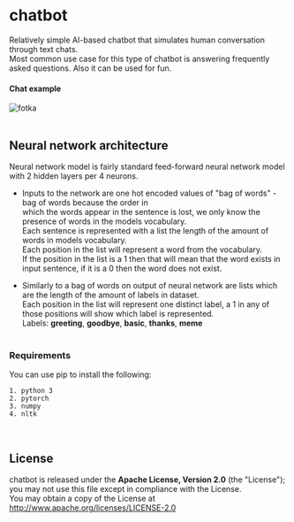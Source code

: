 # chatbot
Relatively simple AI-based chatbot that simulates human conversation through text chats.<br />
Most common use case for this type of chatbot is answering frequently asked questions. Also it can be used for fun.<br />

#### Chat example<br />
![fotka](https://user-images.githubusercontent.com/54076398/85853585-0e969500-b7b3-11ea-92ee-d193637dd0df.jpg)
<br /><br />

## Neural network architecture
Neural network model is fairly standard feed-forward neural network model with 2 hidden layers per 4 neurons.<br />

- Inputs to the network are one hot encoded values of "bag of words" - bag of words because the order in<br />
which the words appear in the sentence is lost, we only know the presence of words in the models vocabulary.<br />
Each sentence is represented with a list the length of the amount of words in models vocabulary.<br />
Each position in the list will represent a word from the vocabulary.<br/>
If the position in the list is a 1 then that will mean that the word exists in input sentence, if it is a 0 then the word does not exist.<br/>

- Similarly to a bag of words on output of neural network are lists which are the length of the amount of labels in dataset.<br /> 
Each position in the list will represent one distinct label, a 1 in any of those positions will show which label is represented.<br />
Labels: **greeting**, **goodbye**, **basic**, **thanks**, **meme**
<br/><br/>

### Requirements
You can use pip to install the following:
```
1. python 3
2. pytorch
3. numpy
4. nltk
```
<br />

## License
chatbot is released under the **Apache License, Version 2.0** (the "License");<br />
you may not use this file except in compliance with the License.<br />
You may obtain a copy of the License at http://www.apache.org/licenses/LICENSE-2.0
